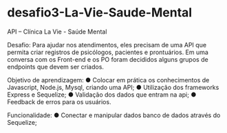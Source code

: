 # desafio3-La-Vie-Saude-Mental


API – Clínica La Vie - Saúde Mental

Desafio:
Para ajudar nos atendimentos, eles precisam de uma API que permita criar registros de psicólogos, pacientes e prontuários. Em uma conversa com os Front-end e os PO foram decididos alguns grupos de endpoints que devem ser criados.

Objetivo de aprendizagem:
● Colocar em prática os conhecimentos de Javascript, Node.js, Mysql, criando uma API; 
● Utilização dos frameworks Express e Sequelize;
● Validação dos dados que entram na api;
● Feedback de erros para os usuários.

Funcionalidade:
● Conectar e manipular dados banco de dados através do Sequelize;
